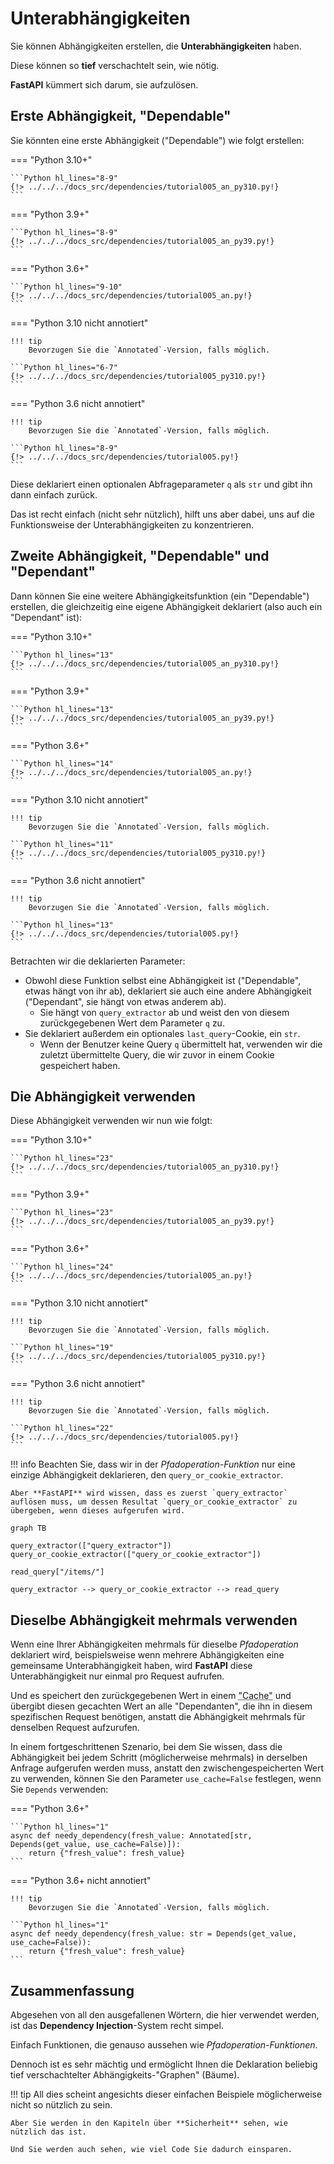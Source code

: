 # Unterabhängigkeiten

Sie können Abhängigkeiten erstellen, die **Unterabhängigkeiten** haben.

Diese können so **tief** verschachtelt sein, wie nötig.

**FastAPI** kümmert sich darum, sie aufzulösen.

## Erste Abhängigkeit, "Dependable"

Sie könnten eine erste Abhängigkeit ("Dependable") wie folgt erstellen:

=== "Python 3.10+"

    ```Python hl_lines="8-9"
    {!> ../../../docs_src/dependencies/tutorial005_an_py310.py!}
    ```

=== "Python 3.9+"

    ```Python hl_lines="8-9"
    {!> ../../../docs_src/dependencies/tutorial005_an_py39.py!}
    ```

=== "Python 3.6+"

    ```Python hl_lines="9-10"
    {!> ../../../docs_src/dependencies/tutorial005_an.py!}
    ```

=== "Python 3.10 nicht annotiert"

    !!! tip
        Bevorzugen Sie die `Annotated`-Version, falls möglich.

    ```Python hl_lines="6-7"
    {!> ../../../docs_src/dependencies/tutorial005_py310.py!}
    ```

=== "Python 3.6 nicht annotiert"

    !!! tip
        Bevorzugen Sie die `Annotated`-Version, falls möglich.

    ```Python hl_lines="8-9"
    {!> ../../../docs_src/dependencies/tutorial005.py!}
    ```

Diese deklariert einen optionalen Abfrageparameter `q` als `str` und gibt ihn dann einfach zurück.

Das ist recht einfach (nicht sehr nützlich), hilft uns aber dabei, uns auf die Funktionsweise der Unterabhängigkeiten zu konzentrieren.

## Zweite Abhängigkeit, "Dependable" und "Dependant"

Dann können Sie eine weitere Abhängigkeitsfunktion (ein "Dependable") erstellen, die gleichzeitig eine eigene Abhängigkeit deklariert (also auch ein "Dependant" ist):

=== "Python 3.10+"

    ```Python hl_lines="13"
    {!> ../../../docs_src/dependencies/tutorial005_an_py310.py!}
    ```

=== "Python 3.9+"

    ```Python hl_lines="13"
    {!> ../../../docs_src/dependencies/tutorial005_an_py39.py!}
    ```

=== "Python 3.6+"

    ```Python hl_lines="14"
    {!> ../../../docs_src/dependencies/tutorial005_an.py!}
    ```

=== "Python 3.10 nicht annotiert"

    !!! tip
        Bevorzugen Sie die `Annotated`-Version, falls möglich.

    ```Python hl_lines="11"
    {!> ../../../docs_src/dependencies/tutorial005_py310.py!}
    ```

=== "Python 3.6 nicht annotiert"

    !!! tip
        Bevorzugen Sie die `Annotated`-Version, falls möglich.

    ```Python hl_lines="13"
    {!> ../../../docs_src/dependencies/tutorial005.py!}
    ```

Betrachten wir die deklarierten Parameter:

* Obwohl diese Funktion selbst eine Abhängigkeit ist ("Dependable", etwas hängt von ihr ab), deklariert sie auch eine andere Abhängigkeit ("Dependant", sie hängt von etwas anderem ab).
    * Sie hängt von `query_extractor` ab und weist den von diesem zurückgegebenen Wert dem Parameter `q` zu.
* Sie deklariert außerdem ein optionales `last_query`-Cookie, ein `str`.
    * Wenn der Benutzer keine Query `q` übermittelt hat, verwenden wir die zuletzt übermittelte Query, die wir zuvor in einem Cookie gespeichert haben.

## Die Abhängigkeit verwenden

Diese Abhängigkeit verwenden wir nun wie folgt:

=== "Python 3.10+"

    ```Python hl_lines="23"
    {!> ../../../docs_src/dependencies/tutorial005_an_py310.py!}
    ```

=== "Python 3.9+"

    ```Python hl_lines="23"
    {!> ../../../docs_src/dependencies/tutorial005_an_py39.py!}
    ```

=== "Python 3.6+"

    ```Python hl_lines="24"
    {!> ../../../docs_src/dependencies/tutorial005_an.py!}
    ```

=== "Python 3.10 nicht annotiert"

    !!! tip
        Bevorzugen Sie die `Annotated`-Version, falls möglich.

    ```Python hl_lines="19"
    {!> ../../../docs_src/dependencies/tutorial005_py310.py!}
    ```

=== "Python 3.6 nicht annotiert"

    !!! tip
        Bevorzugen Sie die `Annotated`-Version, falls möglich.

    ```Python hl_lines="22"
    {!> ../../../docs_src/dependencies/tutorial005.py!}
    ```

!!! info
    Beachten Sie, dass wir in der *Pfadoperation-Funktion* nur eine einzige Abhängigkeit deklarieren, den `query_or_cookie_extractor`.

    Aber **FastAPI** wird wissen, dass es zuerst `query_extractor` auflösen muss, um dessen Resultat `query_or_cookie_extractor` zu übergeben, wenn dieses aufgerufen wird.

```mermaid
graph TB

query_extractor(["query_extractor"])
query_or_cookie_extractor(["query_or_cookie_extractor"])

read_query["/items/"]

query_extractor --> query_or_cookie_extractor --> read_query
```

## Dieselbe Abhängigkeit mehrmals verwenden

Wenn eine Ihrer Abhängigkeiten mehrmals für dieselbe *Pfadoperation* deklariert wird, beispielsweise wenn mehrere Abhängigkeiten eine gemeinsame Unterabhängigkeit haben, wird **FastAPI** diese Unterabhängigkeit nur einmal pro Request aufrufen.

Und es speichert den zurückgegebenen Wert in einem <abbr title="Mechanismus, der bereits berechnete/generierte Werte zwischenspeichert, um sie später wiederzuverwenden, anstatt sie erneut zu berechnen.">"Cache"</abbr> und übergibt diesen gecachten Wert an alle "Dependanten", die ihn in diesem spezifischen Request benötigen, anstatt die Abhängigkeit mehrmals für denselben Request aufzurufen.

In einem fortgeschrittenen Szenario, bei dem Sie wissen, dass die Abhängigkeit bei jedem Schritt (möglicherweise mehrmals) in derselben Anfrage aufgerufen werden muss, anstatt den zwischengespeicherten Wert zu verwenden, können Sie den Parameter `use_cache=False` festlegen, wenn Sie `Depends` verwenden:

=== "Python 3.6+"

    ```Python hl_lines="1"
    async def needy_dependency(fresh_value: Annotated[str, Depends(get_value, use_cache=False)]):
        return {"fresh_value": fresh_value}
    ```

=== "Python 3.6+ nicht annotiert"

    !!! tip
        Bevorzugen Sie die `Annotated`-Version, falls möglich.

    ```Python hl_lines="1"
    async def needy_dependency(fresh_value: str = Depends(get_value, use_cache=False)):
        return {"fresh_value": fresh_value}
    ```

## Zusammenfassung

Abgesehen von all den ausgefallenen Wörtern, die hier verwendet werden, ist das **Dependency Injection**-System recht simpel.

Einfach Funktionen, die genauso aussehen wie *Pfadoperation-Funktionen*.

Dennoch ist es sehr mächtig und ermöglicht Ihnen die Deklaration beliebig tief verschachtelter Abhängigkeits-"Graphen" (Bäume).

!!! tip
    All dies scheint angesichts dieser einfachen Beispiele möglicherweise nicht so nützlich zu sein.

    Aber Sie werden in den Kapiteln über **Sicherheit** sehen, wie nützlich das ist.

    Und Sie werden auch sehen, wie viel Code Sie dadurch einsparen.
